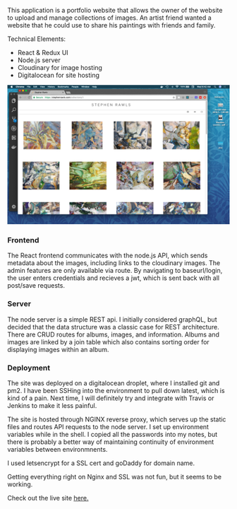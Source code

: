 
This application is a portfolio website that allows the owner of the website to upload and manage collections of images. An artist friend wanted a website that he could use to share his paintings with friends and family.

Technical Elements:
* React & Redux UI
* Node.js server
* Cloudinary for image hosting
* Digitalocean for site hosting

![Images from website](screenshot.png)

### Frontend

The React frontend communicates with the node.js API, which sends metadata about the images, including links to the cloudinary images. The admin features are only available via route. By navigating to baseurl/login, the user enters credentials and recieves a jwt, which is sent back with all post/save requests.

### Server

The node server is a simple REST api. I initially considered graphQL, but decided that the data structure was a classic case for REST architecture. There are CRUD routes for albums, images, and information. Albums and images are linked by a join table which also contains sorting order for displaying images within an album.

### Deployment

The site was deployed on a digitalocean droplet, where I installed git and pm2. I have been SSHing into the environment to pull down latest, which is kind of a pain. Next time, I will definitely try and integrate with Travis or Jenkins to make it less painful.

The site is hosted through NGINX reverse proxy, which serves up the static files and routes API requests to the node server. I set up environment variables while in the shell. I copied all the passwords into my notes, but there is probably a better way of maintaining continuity of environment variables between environmnents.

I used letsencrypt for a SSL cert and goDaddy for domain name. 

Getting everything right on Nginx and SSL was not fun, but it seems to be working.

Check out the live site [here.](https://stephenrawls.com)
